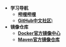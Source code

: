 - **学习导航**
  - [**哔哩哔哩**](https://www.bilibili.com/)
  - [**GitHub中文社区**)](https://www.githubs.cn/post/what-is-github)
- **镜像仓库**
  - [**Docker官方镜像中心**](https://hub.docker.com/)
  - [**Maven官方镜像仓库**](https://mvnrepository.com/)

